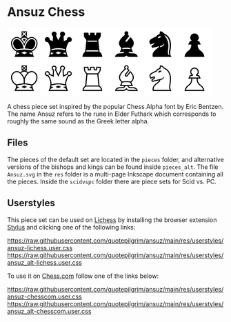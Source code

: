 # Ansuz Chess

![preview](res/preview.png)

A chess piece set inspired by the popular Chess Alpha font by Eric Bentzen. The name Ansuz refers
to the rune in Elder Futhark which corresponds to roughly the same sound as the Greek letter alpha.

## Files

The pieces of the default set are located in the `pieces` folder, and alternative versions of the
bishops and kings can be found inside `pieces_alt`. The file `Ansuz.svg` in the `res` folder is a
multi-page Inkscape document containing all the pieces. Inside the `scidvspc` folder there are
piece sets for Scid vs. PC.

## Userstyles

This piece set can be used on [Lichess](https://lichess.org/) by installing the browser
extension [Stylus](https://github.com/openstyles/stylus) and clicking one of the following links:

https://raw.githubusercontent.com/quotepilgrim/ansuz/main/res/userstyles/ansuz-lichess.user.css  
https://raw.githubusercontent.com/quotepilgrim/ansuz/main/res/userstyles/ansuz_alt-lichess.user.css

To use it on [Chess.com](https://www.chess.com/home) follow one of the links below:

https://raw.githubusercontent.com/quotepilgrim/ansuz/main/res/userstyles/ansuz-chesscom.user.css  
https://raw.githubusercontent.com/quotepilgrim/ansuz/main/res/userstyles/ansuz_alt-chesscom.user.css
